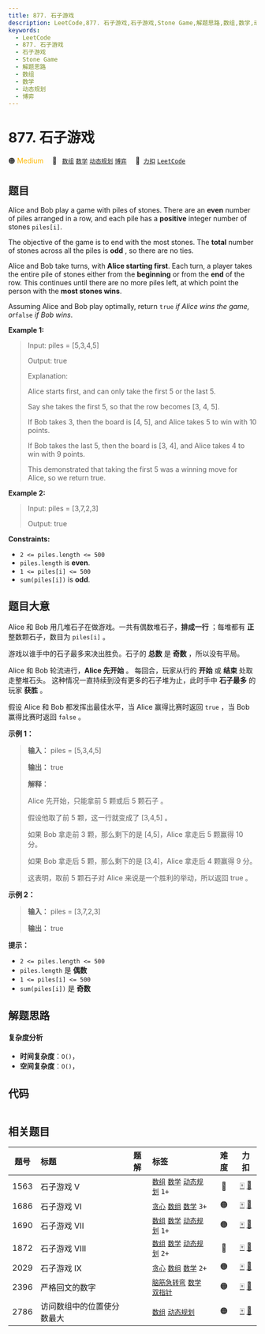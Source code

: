 ```yaml
---
title: 877. 石子游戏
description: LeetCode,877. 石子游戏,石子游戏,Stone Game,解题思路,数组,数学,动态规划,博弈
keywords:
  - LeetCode
  - 877. 石子游戏
  - 石子游戏
  - Stone Game
  - 解题思路
  - 数组
  - 数学
  - 动态规划
  - 博弈
---
```


# 877. 石子游戏

🟠 <font color=#ffb800>Medium</font>&emsp; 🔖&ensp; [`数组`](/tag/array.md) [`数学`](/tag/math.md) [`动态规划`](/tag/dynamic-programming.md) [`博弈`](/tag/game-theory.md)&emsp; 🔗&ensp;[`力扣`](https://leetcode.cn/problems/stone-game) [`LeetCode`](https://leetcode.com/problems/stone-game)

## 题目

Alice and Bob play a game with piles of stones. There are an **even** number
of piles arranged in a row, and each pile has a **positive** integer number of
stones `piles[i]`.

The objective of the game is to end with the most stones. The **total** number
of stones across all the piles is **odd** , so there are no ties.

Alice and Bob take turns, with **Alice starting first**. Each turn, a player
takes the entire pile of stones either from the **beginning** or from the
**end** of the row. This continues until there are no more piles left, at
which point the person with the **most stones wins**.

Assuming Alice and Bob play optimally, return `true` _if Alice wins the game,
or_`false` _if Bob wins_.



**Example 1:**

> Input: piles = [5,3,4,5]
> 
> Output: true
> 
> Explanation: 
> 
> Alice starts first, and can only take the first 5 or the last 5.
> 
> Say she takes the first 5, so that the row becomes [3, 4, 5].
> 
> If Bob takes 3, then the board is [4, 5], and Alice takes 5 to win with 10 points.
> 
> If Bob takes the last 5, then the board is [3, 4], and Alice takes 4 to win with 9 points.
> 
> This demonstrated that taking the first 5 was a winning move for Alice, so we return true.

**Example 2:**

> Input: piles = [3,7,2,3]
> 
> Output: true

**Constraints:**

  * `2 <= piles.length <= 500`
  * `piles.length` is **even**.
  * `1 <= piles[i] <= 500`
  * `sum(piles[i])` is **odd**.


## 题目大意

Alice 和 Bob 用几堆石子在做游戏。一共有偶数堆石子，**排成一行** ；每堆都有 **正** 整数颗石子，数目为 `piles[i]` 。

游戏以谁手中的石子最多来决出胜负。石子的 **总数** 是 **奇数** ，所以没有平局。

Alice 和 Bob 轮流进行，**Alice 先开始** 。 每回合，玩家从行的 **开始** 或 **结束** 处取走整堆石头。
这种情况一直持续到没有更多的石子堆为止，此时手中 **石子最多** 的玩家 **获胜** 。

假设 Alice 和 Bob 都发挥出最佳水平，当 Alice 赢得比赛时返回 `true` ，当 Bob 赢得比赛时返回 `false` 。



**示例 1：**

> 
> 
> 
> 
> 
> **输入：** piles = [5,3,4,5]
> 
> **输出：** true
> 
> **解释：**
> 
> Alice 先开始，只能拿前 5 颗或后 5 颗石子 。
> 
> 假设他取了前 5 颗，这一行就变成了 [3,4,5] 。
> 
> 如果 Bob 拿走前 3 颗，那么剩下的是 [4,5]，Alice 拿走后 5 颗赢得 10 分。
> 
> 如果 Bob 拿走后 5 颗，那么剩下的是 [3,4]，Alice 拿走后 4 颗赢得 9 分。
> 
> 这表明，取前 5 颗石子对 Alice 来说是一个胜利的举动，所以返回 true 。
> 
> 

**示例 2：**

> 
> 
> 
> 
> 
> **输入：** piles = [3,7,2,3]
> 
> **输出：** true
> 
> 



**提示：**

  * `2 <= piles.length <= 500`
  * `piles.length` 是 **偶数**
  * `1 <= piles[i] <= 500`
  * `sum(piles[i])` 是 **奇数**


## 解题思路

#### 复杂度分析

- **时间复杂度**：`O()`，
- **空间复杂度**：`O()`，

## 代码

```javascript

```

## 相关题目

<!-- prettier-ignore -->
| 题号 | 标题 | 题解 | 标签 | 难度 | 力扣 |
| :------: | :------ | :------: | :------ | :------: | :------: |
| 1563 | 石子游戏 V |  |  [`数组`](/tag/array.md) [`数学`](/tag/math.md) [`动态规划`](/tag/dynamic-programming.md) `1+` | 🔴 | [🀄️](https://leetcode.cn/problems/stone-game-v) [🔗](https://leetcode.com/problems/stone-game-v) |
| 1686 | 石子游戏 VI |  |  [`贪心`](/tag/greedy.md) [`数组`](/tag/array.md) [`数学`](/tag/math.md) `3+` | 🟠 | [🀄️](https://leetcode.cn/problems/stone-game-vi) [🔗](https://leetcode.com/problems/stone-game-vi) |
| 1690 | 石子游戏 VII |  |  [`数组`](/tag/array.md) [`数学`](/tag/math.md) [`动态规划`](/tag/dynamic-programming.md) `1+` | 🟠 | [🀄️](https://leetcode.cn/problems/stone-game-vii) [🔗](https://leetcode.com/problems/stone-game-vii) |
| 1872 | 石子游戏 VIII |  |  [`数组`](/tag/array.md) [`数学`](/tag/math.md) [`动态规划`](/tag/dynamic-programming.md) `2+` | 🔴 | [🀄️](https://leetcode.cn/problems/stone-game-viii) [🔗](https://leetcode.com/problems/stone-game-viii) |
| 2029 | 石子游戏 IX |  |  [`贪心`](/tag/greedy.md) [`数组`](/tag/array.md) [`数学`](/tag/math.md) `2+` | 🟠 | [🀄️](https://leetcode.cn/problems/stone-game-ix) [🔗](https://leetcode.com/problems/stone-game-ix) |
| 2396 | 严格回文的数字 |  |  [`脑筋急转弯`](/tag/brainteaser.md) [`数学`](/tag/math.md) [`双指针`](/tag/two-pointers.md) | 🟠 | [🀄️](https://leetcode.cn/problems/strictly-palindromic-number) [🔗](https://leetcode.com/problems/strictly-palindromic-number) |
| 2786 | 访问数组中的位置使分数最大 |  |  [`数组`](/tag/array.md) [`动态规划`](/tag/dynamic-programming.md) | 🟠 | [🀄️](https://leetcode.cn/problems/visit-array-positions-to-maximize-score) [🔗](https://leetcode.com/problems/visit-array-positions-to-maximize-score) |